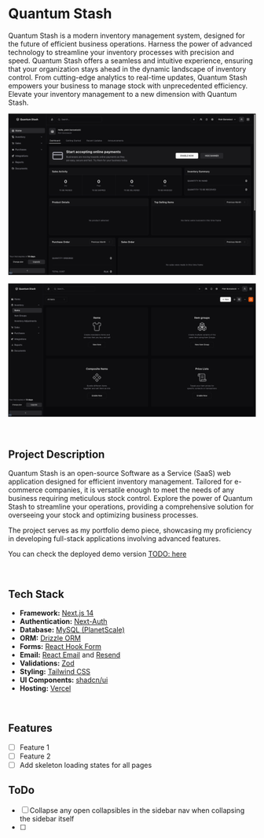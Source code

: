 # Quantum Stash

Quantum Stash is a modern inventory management system, designed for the future of efficient business operations. Harness the power of advanced technology to streamline your inventory processes with precision and speed. Quantum Stash offers a seamless and intuitive experience, ensuring that your organization stays ahead in the dynamic landscape of inventory control. From cutting-edge analytics to real-time updates, Quantum Stash empowers your business to manage stock with unprecedented efficiency. Elevate your inventory management to a new dimension with Quantum Stash.

![public/images/screenshots/screenshot_1](./public/images/screenshots/screenshot_1.png)

![public/images/screenshots/screenshot_2](./public/images/screenshots/screenshot_2.png)

<br />

## Project Description

Quantum Stash is an open-source Software as a Service (SaaS) web application designed for efficient inventory management. Tailored for e-commerce companies, it is versatile enough to meet the needs of any business requiring meticulous stock control. Explore the power of Quantum Stash to streamline your operations, providing a comprehensive solution for overseeing your stock and optimizing business processes.

The project serves as my portfolio demo piece, showcasing my proficiency in developing full-stack applications involving advanced features.

You can check the deployed demo version [TODO: here]()

<br />

## Tech Stack

- **Framework:** [Next.js 14](https://nextjs.org)
- **Authentication:** [Next-Auth](https://next-auth.js.org/)
- **Database:** [MySQL (PlanetScale)](https://planetscale.com/)
- **ORM:** [Drizzle ORM](https://orm.drizzle.team)
- **Forms:** [React Hook Form](https://react-hook-form.com)
- **Email:** [React Email](https://react.email) and [Resend](https://resend.com)
- **Validations:** [Zod](https://zod.dev/)
- **Styling:** [Tailwind CSS](https://tailwindcss.com)
- **UI Components:** [shadcn/ui](https://ui.shadcn.com)
- **Hosting:** [Vercel](https://vercel.com)

<br />

## Features

- [ ] Feature 1
- [ ] Feature 2
- [ ] Add skeleton loading states for all pages

## ToDo

- [ ] Collapse any open collapsibles in the sidebar nav when collapsing the sidebar itself
- [ ]
